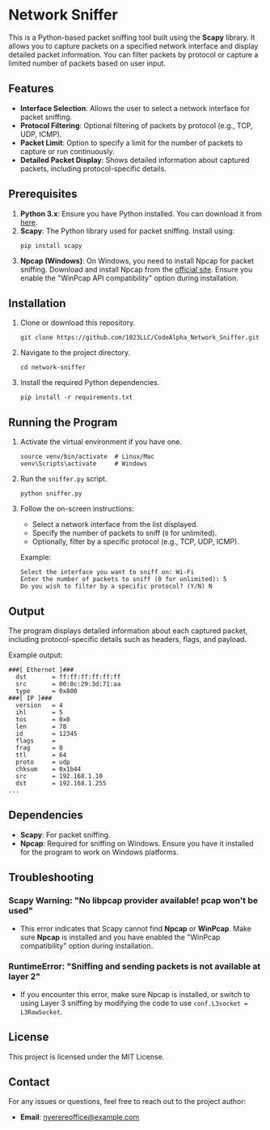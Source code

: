 # Network Sniffer

This is a Python-based packet sniffing tool built using the **Scapy** library. It allows you to capture packets on a specified network interface and display detailed packet information. You can filter packets by protocol or capture a limited number of packets based on user input.

## Features

- **Interface Selection**: Allows the user to select a network interface for packet sniffing.
- **Protocol Filtering**: Optional filtering of packets by protocol (e.g., TCP, UDP, ICMP).
- **Packet Limit**: Option to specify a limit for the number of packets to capture or run continuously.
- **Detailed Packet Display**: Shows detailed information about captured packets, including protocol-specific details.

## Prerequisites

1. **Python 3.x**: Ensure you have Python installed. You can download it from [here](https://www.python.org/downloads/).
2. **Scapy**: The Python library used for packet sniffing. Install using:
   ```
   pip install scapy
   ```
3. **Npcap (Windows)**: On Windows, you need to install Npcap for packet sniffing. Download and install Npcap from the [official site](https://nmap.org/npcap/). Ensure you enable the "WinPcap API compatibility" option during installation.

## Installation

1. Clone or download this repository.
   ```
   git clone https://github.com/1023LLC/CodeAlpha_Network_Sniffer.git
   ```

2. Navigate to the project directory.
   ```
   cd network-sniffer
   ```

3. Install the required Python dependencies.
   ```
   pip install -r requirements.txt
   ```

## Running the Program

1. Activate the virtual environment if you have one.
   ```
   source venv/bin/activate  # Linux/Mac
   venv\Scripts\activate     # Windows
   ```

2. Run the `sniffer.py` script.
   ```
   python sniffer.py
   ```

3. Follow the on-screen instructions:
   - Select a network interface from the list displayed.
   - Specify the number of packets to sniff (`0` for unlimited).
   - Optionally, filter by a specific protocol (e.g., TCP, UDP, ICMP).
   
   Example:
   ```
   Select the interface you want to sniff on: Wi-Fi
   Enter the number of packets to sniff (0 for unlimited): 5
   Do you wish to filter by a specific protocol? (Y/N) N
   ```

## Output

The program displays detailed information about each captured packet, including protocol-specific details such as headers, flags, and payload.

Example output:

```
###[ Ethernet ]###
  dst       = ff:ff:ff:ff:ff:ff
  src       = 00:0c:29:3d:71:aa
  type      = 0x800
###[ IP ]###
  version   = 4
  ihl       = 5
  tos       = 0x0
  len       = 78
  id        = 12345
  flags     = 
  frag      = 0
  ttl       = 64
  proto     = udp
  chksum    = 0x1b44
  src       = 192.168.1.10
  dst       = 192.168.1.255
...
```

## Dependencies

- **Scapy**: For packet sniffing.
- **Npcap**: Required for sniffing on Windows. Ensure you have it installed for the program to work on Windows platforms.

## Troubleshooting

### Scapy Warning: "No libpcap provider available! pcap won't be used"
- This error indicates that Scapy cannot find **Npcap** or **WinPcap**. Make sure **Npcap** is installed and you have enabled the "WinPcap compatibility" option during installation.

### RuntimeError: "Sniffing and sending packets is not available at layer 2"
- If you encounter this error, make sure Npcap is installed, or switch to using Layer 3 sniffing by modifying the code to use `conf.L3socket = L3RawSocket`.

## License

This project is licensed under the MIT License.

## Contact

For any issues or questions, feel free to reach out to the project author:

- **Email**: nyerereoffice@example.com

